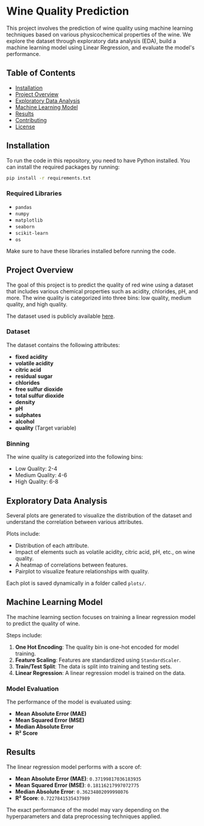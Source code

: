 # Wine Quality Prediction

This project involves the prediction of wine quality using machine learning techniques based on various physicochemical properties of the wine. We explore the dataset through exploratory data analysis (EDA), build a machine learning model using Linear Regression, and evaluate the model's performance.

## Table of Contents

- [Installation](#installation)
- [Project Overview](#project-overview)
- [Exploratory Data Analysis](#exploratory-data-analysis)
- [Machine Learning Model](#machine-learning-model)
- [Results](#results)
- [Contributing](#contributing)
- [License](#license)

## Installation

To run the code in this repository, you need to have Python installed. You can install the required packages by running:

```bash
pip install -r requirements.txt
```

### Required Libraries

- `pandas`
- `numpy`
- `matplotlib`
- `seaborn`
- `scikit-learn`
- `os`

Make sure to have these libraries installed before running the code.

## Project Overview

The goal of this project is to predict the quality of red wine using a dataset that includes various chemical properties such as acidity, chlorides, pH, and more. The wine quality is categorized into three bins: low quality, medium quality, and high quality.

The dataset used is publicly available [here](https://raw.githubusercontent.com/amberkakkar01/Prediction-of-Wine-Quality/refs/heads/master/winequality-red.csv).

### Dataset

The dataset contains the following attributes:

- **fixed acidity**
- **volatile acidity**
- **citric acid**
- **residual sugar**
- **chlorides**
- **free sulfur dioxide**
- **total sulfur dioxide**
- **density**
- **pH**
- **sulphates**
- **alcohol**
- **quality** (Target variable)

### Binning

The wine quality is categorized into the following bins:

- Low Quality: 2-4
- Medium Quality: 4-6
- High Quality: 6-8

## Exploratory Data Analysis

Several plots are generated to visualize the distribution of the dataset and understand the correlation between various attributes. 

Plots include:

- Distribution of each attribute.
- Impact of elements such as volatile acidity, citric acid, pH, etc., on wine quality.
- A heatmap of correlations between features.
- Pairplot to visualize feature relationships with quality.

Each plot is saved dynamically in a folder called `plots/`.

## Machine Learning Model

The machine learning section focuses on training a linear regression model to predict the quality of wine.

Steps include:

1. **One Hot Encoding**: The quality bin is one-hot encoded for model training.
2. **Feature Scaling**: Features are standardized using `StandardScaler`.
3. **Train/Test Split**: The data is split into training and testing sets.
4. **Linear Regression**: A linear regression model is trained on the data.

### Model Evaluation

The performance of the model is evaluated using:

- **Mean Absolute Error (MAE)**
- **Mean Squared Error (MSE)**
- **Median Absolute Error**
- **R² Score**

## Results

The linear regression model performs with a score of:

- **Mean Absolute Error (MAE)**: `0.37199817036183935`
- **Mean Squared Error (MSE)**: `0.18116217997072775`
- **Median Absolute Error**: `0.36234802099998076`
- **R² Score**: `0.7227841535437989`

The exact performance of the model may vary depending on the hyperparameters and data preprocessing techniques applied.
